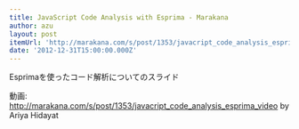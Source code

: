 ```yaml
---
title: JavaScript Code Analysis with Esprima - Marakana
author: azu
layout: post
itemUrl: 'http://marakana.com/s/post/1353/javacript_code_analysis_esprima_video'
date: '2012-12-31T15:00:00.000Z'
---
```

Esprimaを使ったコード解析についてのスライド

動画: http://marakana.com/s/post/1353/javacript_code_analysis_esprima_video by Ariya Hidayat
